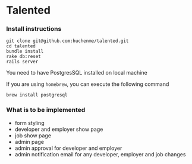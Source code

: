# Talented

### Install instructions

```
git clone git@github.com:huchenme/talented.git
cd talented
bundle install
rake db:reset
rails server
```

You need to have PostgresSQL installed on local machine

If you are using `homebrew`, you can execute the following command

```
brew install postgresql
```

### What is to be implemented

* form styling
* developer and employer show page
* job show page
* admin page
* admin approval for developer and employer
* admin notification email for any developer, employer and job changes